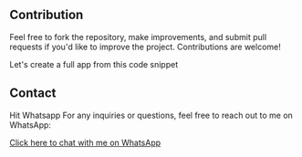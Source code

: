## Contribution

Feel free to fork the repository, make improvements, and submit pull requests if you'd like to improve the project. Contributions are welcome!

Let's create a full app from this code snippet

## Contact

Hit Whatsapp
For any inquiries or questions, feel free to reach out to me on WhatsApp:

[Click here to chat with me on WhatsApp](https://wa.me/+2348102544186?text=Hello_Nerdpace)


